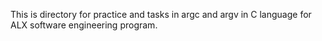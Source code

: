 This is directory for practice and tasks in argc and argv in C language for ALX software engineering program.
